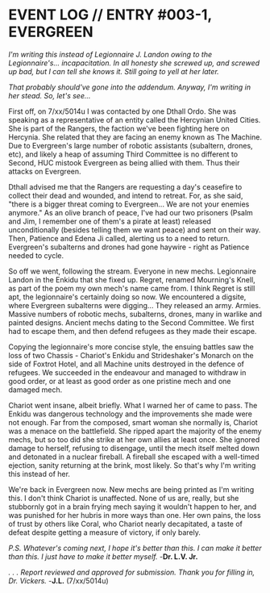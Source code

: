 # EVENT LOG // ENTRY #003-1, EVERGREEN

*I'm writing this instead of Legionnaire J. Landon owing to the Legionnaire's... incapacitation.*
*In all honesty she screwed up, and screwed up bad, but I can tell she knows it.*
*Still going to yell at her later.*

*That probably should've gone into the addendum. Anyway, I'm writing in her stead. So, let's see...*

First off, on 7/xx/5014u I was contacted by one Dthall Ordo. She was speaking as a representative of an entity called the Hercynian United Cities. She is part of the Rangers, the faction we've been fighting here on Hercynia. She related that they are facing an enemy known as The Machine. Due to Evergreen's large number of robotic assistants (subaltern, drones, etc), and likely a heap of assuming Third Committee is no different to Second, HUC mistook Evergreen as being allied with them. Thus their attacks on Evergreen. 

Dthall advised me that the Rangers are requesting a day's ceasefire to collect their dead and wounded, and intend to retreat. For, as she said, "there is a bigger threat coming to Evergreen... We are not your enemies anymore." As an olive branch of peace, I've had our two prisoners (Psalm and Jim, I remember one of them's a pirate at least) released unconditionally (besides telling them we want peace) and sent on their way. Then, Patience and Edena Ji called, alerting us to a need to return. Evergreen's subalterns and drones had gone haywire - right as Patience needed to cycle. 

So off we went, following the stream. Everyone in new mechs. Legionnaire Landon in the Enkidu that she fixed up. Regret, renamed Mourning's Knell, as part of the poem my own mech's name came from. I think Regret is still apt, the legionnaire's certainly doing so now. We encountered a digsite, where Evergreen subalterns were digging... They released an army. Armies. Massive numbers of robotic mechs, subalterns, drones, many in warlike and painted designs. Ancient mechs dating to the Second Committee. We first had to escape them, and then defend refugees as they made their escape.

Copying the legionnaire's more concise style, the ensuing battles saw the loss of two Chassis - Chariot's Enkidu and Strideshaker's Monarch on the side of Foxtrot Hotel, and all Machine units destroyed in the defence of refugees. We succeeded in the endeavour and managed to withdraw in good order, or at least as good order as one pristine mech and one damaged mech. 

Chariot went insane, albeit briefly. What I warned her of came to pass. The Enkidu was dangerous technology and the improvements she made were not enough. Far from the composed, smart woman she normally is, Chariot was a menace on the battlefield. She ripped apart the majority of the enemy mechs, but so too did she strike at her own allies at least once. She ignored damage to herself, refusing to disengage, until the mech itself melted down and detonated in a nuclear fireball. A fireball she escaped with a well-timed ejection, sanity returning at the brink, most likely. So that's why I'm writing this instead of her.

We're back in Evergreen now. New mechs are being printed as I'm writing this. I don't think Chariot is unaffected. None of us are, really, but she stubbornly got in a brain frying mech saying it wouldn't happen to her, and was punished for her hubris in more ways than one. Her own pains, the loss of trust by others like Coral, who Chariot nearly decapitated, a taste of defeat despite getting a measure of victory, if only barely. 

*P.S. Whatever's coming next, I hope it's better than this.
I can make it better than this.
I just have to make it better myself.* -**Dr. L.V. Jr.**

*. . . Report reviewed and approved for submission. Thank you for filling in, Dr. Vickers.* -**J.L.** (7/xx/5014u)

